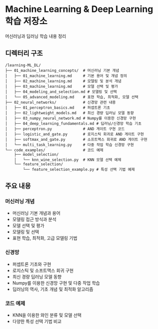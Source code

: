 # Machine Learning & Deep Learning 학습 저장소

머신러닝과 딥러닝 학습 내용 정리

## 디렉터리 구조

```
/learning-ML_DL/
├── 01_machine_learning_concepts/  # 머신러닝 기본 개념
│   ├── 01_machine_learning.md     # 기본 용어 및 개념 정의
│   ├── 02_machine_learning.md     # 모델링 및 분석 개념
│   ├── 03_machine_learning.md     # 모델 선택 및 평가
│   ├── 04_modeling_and_selection.md # 모델링 및 선택
│   └── 05_advanced_modeling.md    # 표현 학습, 최적화, 모델 선택
├── 02_neural_networks/            # 신경망 관련 내용
│   ├── 01_perceptron_basics.md    # 퍼셉트론 기초
│   ├── 02_lightweight_models.md   # 최신 경량 딥러닝 모델 동향
│   ├── 03_numpy_neural_network.md # Numpy를 이용한 신경망 구현
│   ├── 04_deep_learning_fundamentals.md # 딥러닝/신경망 학습 기초
│   ├── perceptron.py              # AND 게이트 구현 코드
│   ├── logistic_and_gate.py       # 로지스틱 회귀로 AND 게이트 구현
│   ├── softmax_and_gate.py        # 소프트맥스 회귀로 AND 게이트 구현
│   └── multi_task_learning.py     # 다중 작업 학습 신경망 구현
└── code_examples/                 # 코드 예제
    ├── model_selection/
    │   └── knn_wine_selection.py  # KNN 모델 선택 예제
    └── feature_selection/
        └── feature_selection_example.py # 특성 선택 기법 예제
```

## 주요 내용

### 머신러닝 개념
- 머신러닝 기본 개념과 용어
- 모델링 접근 방식과 분석
- 모델 선택 및 평가
- 모델링 및 선택
- 표현 학습, 최적화, 고급 모델링 기법

### 신경망
- 퍼셉트론 기초와 구현
- 로지스틱 및 소프트맥스 회귀 구현
- 최신 경량 딥러닝 모델 동향
- Numpy를 이용한 신경망 구현 및 다중 작업 학습
- 딥러닝의 역사, 기초 개념 및 최적화 알고리즘

### 코드 예제
- KNN을 이용한 와인 분류 및 모델 선택
- 다양한 특성 선택 기법 비교
